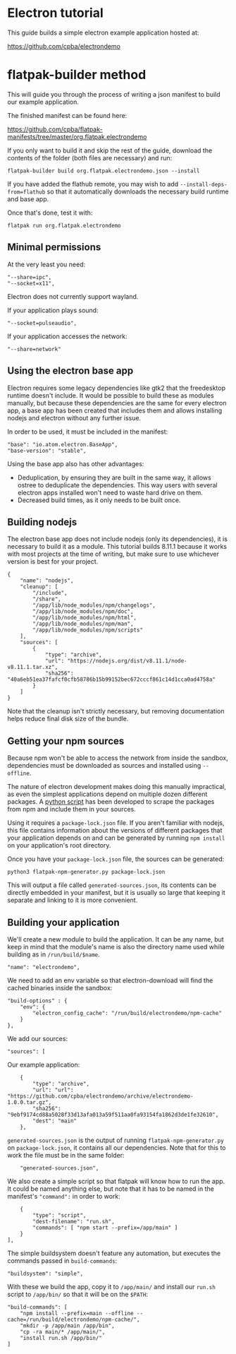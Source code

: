 # Electron tutorial

This guide builds a simple electron example application hosted at:

https://github.com/cpba/electrondemo

# flatpak-builder method

This will guide you through the process of writing a json manifest to build our example application.

The finished manifest can be found here:

https://github.com/cpba/flatpak-manifests/tree/master/org.flatpak.electrondemo

If you only want to build it and skip the rest of the guide, download the contents of the folder (both files are necessary) and run:

    flatpak-builder build org.flatpak.electrondemo.json --install

If you have added the flathub remote, you may wish to add `--install-deps-from=flathub`
so that it automatically downloads the necessary build runtime and base app.

Once that's done, test it with:

    flatpak run org.flatpak.electrondemo

## Minimal permissions

At the very least you need:

    "--share=ipc",
    "--socket=x11",
Electron does not currently support wayland.

If your application plays sound:

    "--socket=pulseaudio",

If your application accesses the network:

    "--share=network"

## Using the electron base app

Electron requires some legacy dependencies like gtk2 that the freedesktop runtime doesn't include. It would be possible to build these as modules manually, but because these dependencies are the same for every electron app, a base app has been created that includes them and allows installing nodejs and electron without any further issue.

In order to be used, it must be included in the manifest:

    "base": "io.atom.electron.BaseApp",
    "base-version": "stable",

Using the base app also has other advantages:
 - Deduplication, by ensuring they are built in the same way, it allows ostree to deduplicate the dependencies. This way users with several electron apps installed won't need to waste hard drive on them.
 - Decreased build times, as it only needs to be built once.

## Building nodejs

The electron base app does not include nodejs (only its dependencies), it is necessary to build it as a module. This tutorial builds 8.11.1 because it works with most projects at the time of writing, but make sure to use whichever version is best for your project.

    {
        "name": "nodejs",
        "cleanup": [
            "/include",
            "/share",
            "/app/lib/node_modules/npm/changelogs",
            "/app/lib/node_modules/npm/doc",
            "/app/lib/node_modules/npm/html",
            "/app/lib/node_modules/npm/man",
            "/app/lib/node_modules/npm/scripts"
        ],
        "sources": [
            {
                "type": "archive",
                "url": "https://nodejs.org/dist/v8.11.1/node-v8.11.1.tar.xz",
                "sha256": "40a6eb51ea37fafcf0cfb58786b15b99152bec672cccf861c14d1cca0ad4758a"
            }
        ]
    }

Note that the cleanup isn't strictly necessary, but removing documentation helps reduce final disk size of the bundle.

## Getting your npm sources

Because npm won't be able to access the network from inside the sandbox, dependencies must be downloaded as sources and installed using `--offline`.

The nature of electron development makes doing this manually impractical, as even the simplest applications depend on multiple dozen different packages. A [python script](https://github.com/flatpak/flatpak-builder-tools/tree/master/npm) has been developed to scrape the packages from npm and include them in your sources.

Using it requires a `package-lock.json` file. If you aren't familiar with nodejs, this file contains information about the versions of different packages that your application depends on and can be generated by running `npm install` on your application's root directory.

Once you have your `package-lock.json` file, the sources can be generated:

    python3 flatpak-npm-generator.py package-lock.json

This will output a file called `generated-sources.json`, its contents can be directly embedded in your manifest, but it is usually so large that keeping it separate and linking to it is more convenient.

## Building your application

We'll create a new module to build the application. It can be any name, but keep in mind that the module's name is also the directory name used while building as in `/run/build/$name`.

    "name": "electrondemo",

We need to add an env variable so that electron-download will find the cached binaries inside the sandbox:

    "build-options" : {
        "env": {
            "electron_config_cache": "/run/build/electrondemo/npm-cache"
        }
    },

We add our sources:

    "sources": [

Our example application:

        {
            "type": "archive",
            "url": "url": "https://github.com/cpba/electrondemo/archive/electrondemo-1.0.0.tar.gz",
            "sha256": "9ebf9174cd88a5028f33d13afa013a59f511aa0fa93154fa1862d3de1fe32610",
            "dest": "main"
        },

`generated-sources.json` is the output of running `flatpak-npm-generator.py` on `package-lock.json`, it contains all our dependencies. Note that for this to work the file must be in the same folder:

        "generated-sources.json",

We also create a simple script so that flatpak will know how to run the app. It could be named anything else, but note that it has to be named in the manifest's `"command":` in order to work:

        {
            "type": "script",
            "dest-filename": "run.sh",
            "commands": [ "npm start --prefix=/app/main" ]
        }
    ],

The simple buildsystem doesn't feature any automation, but executes the commands passed in `build-commands`:

    "buildsystem": "simple",

With these we build the app, copy it to `/app/main/` and install our `run.sh` script to `/app/bin/` so that it will be on the `$PATH`:

    "build-commands": [
        "npm install --prefix=main --offline --cache=/run/build/electrondemo/npm-cache/",
        "mkdir -p /app/main /app/bin",
        "cp -ra main/* /app/main/",
        "install run.sh /app/bin/"
    ]
